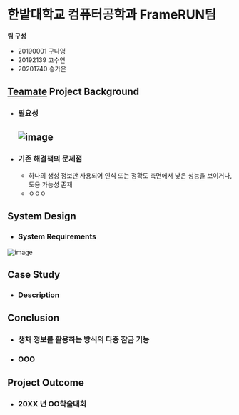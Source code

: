 # 한밭대학교 컴퓨터공학과 FrameRUN팀

**팀 구성**
- 20190001 구나영 
- 20192139 고수연
- 20201740 송가은

## <u>Teamate</u> Project Background
- ### 필요성
  ![image](https://github.com/HBNU-SWUNIV/come-capstone23-framerun/assets/123061106/d113dcaf-fa7e-444a-940d-f2ee1b08d30b)
  -  

- ### 기존 해결책의 문제점
  - 하나의 생성 정보만 사용되어 인식 또는 정확도 측면에서 낮은 성능을 보이거나, 도용 가능성 존재
  - ㅇㅇㅇ
  
## System Design
  - ### System Requirements
![image](https://github.com/HBNU-SWUNIV/come-capstone23-framerun/assets/123061106/c2aae161-f20a-41c8-952b-0ded5c93600e)

    
## Case Study
  - ### Description
  
  
## Conclusion
  - ### 생채 정보를 활용하는 방식의 다중 잠금 기능
  - ### OOO
  
## Project Outcome
- ### 20XX 년 OO학술대회 
